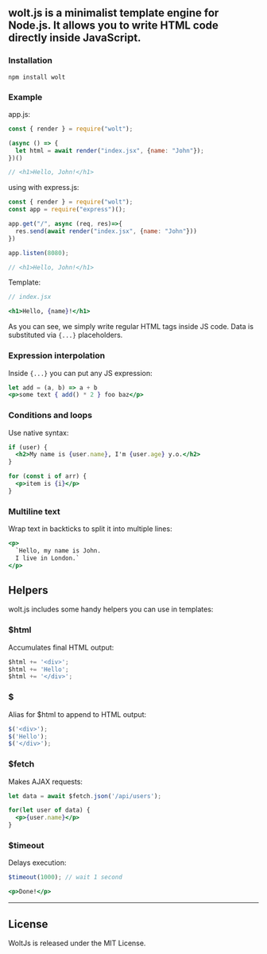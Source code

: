 ## wolt.js is a minimalist template engine for Node.js. It allows you to write HTML code directly inside JavaScript.

### Installation

```shell
npm install wolt
```

### Example 
app.js:

```jsx
const { render } = require("wolt");

(async () => {
  let html = await render("index.jsx", {name: "John"});
})()

// <h1>Hello, John!</h1> 
```

using with express.js:
```jsx
const { render } = require("wolt");
const app = require("express")();

app.get("/", async (req, res)=>{
  res.send(await render("index.jsx", {name: "John"}))
})

app.listen(8080);

// <h1>Hello, John!</h1> 
```
Template:

```jsx
// index.jsx

<h1>Hello, {name}!</h1>
```
As you can see, we simply write regular HTML tags inside JS code. Data is substituted via `{...}` placeholders.

### Expression interpolation

Inside `{...}` you can put any JS expression:

```jsx
let add = (a, b) => a + b
<p>some text { add() * 2 } foo baz</p> 
```

### Conditions and loops

Use native syntax:

```jsx
if (user) {
  <h2>My name is {user.name}, I'm {user.age} y.o.</h2>
}

for (const i of arr) {
  <p>item is {i}</p>
}
```

### Multiline text

Wrap text in backticks to split it into multiple lines:

```jsx
<p>
  `Hello, my name is John.
  I live in London.` 
</p>
```

## Helpers

wolt.js includes some handy helpers you can use in templates:

### $html 

Accumulates final HTML output:

```jsx
$html += '<div>';
$html += 'Hello';
$html += '</div>';
```

### $

Alias for $html to append to HTML output:

```jsx
$('<div>');
$('Hello'); 
$('</div>');
```

### $fetch

Makes AJAX requests:

```jsx
let data = await $fetch.json('/api/users');

for(let user of data) {
  <p>{user.name}</p>
}
``` 

### $timeout

Delays execution:

```jsx
$timeout(1000); // wait 1 second

<p>Done!</p>
```
***
## License
WoltJs is released under the MIT License.
